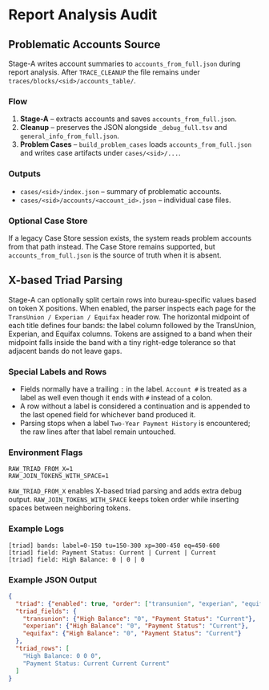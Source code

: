 # Report Analysis Audit

## Problematic Accounts Source

Stage-A writes account summaries to `accounts_from_full.json` during report
analysis. After `TRACE_CLEANUP` the file remains under
`traces/blocks/<sid>/accounts_table/`.

### Flow
1. **Stage-A** – extracts accounts and saves `accounts_from_full.json`.
2. **Cleanup** – preserves the JSON alongside `_debug_full.tsv` and
   `general_info_from_full.json`.
3. **Problem Cases** – `build_problem_cases` loads
   `accounts_from_full.json` and writes case artifacts under
   `cases/<sid>/...`.

### Outputs
- `cases/<sid>/index.json` – summary of problematic accounts.
- `cases/<sid>/accounts/<account_id>.json` – individual case files.

### Optional Case Store
If a legacy Case Store session exists, the system reads problem accounts from
that path instead. The Case Store remains supported, but `accounts_from_full.json`
is the source of truth when it is absent.

## X-based Triad Parsing

Stage-A can optionally split certain rows into bureau-specific values based on
token X positions. When enabled, the parser inspects each page for the
`TransUnion / Experian / Equifax` header row. The horizontal midpoint of each
title defines four bands: the label column followed by the TransUnion, Experian,
and Equifax columns. Tokens are assigned to a band when their midpoint falls
inside the band with a tiny right-edge tolerance so that adjacent bands do not
leave gaps.

### Special Labels and Rows

* Fields normally have a trailing `:` in the label. `Account #` is treated as a
  label as well even though it ends with `#` instead of a colon.
* A row without a label is considered a continuation and is appended to the last
  opened field for whichever band produced it.
* Parsing stops when a label `Two-Year Payment History` is encountered; the raw
  lines after that label remain untouched.

### Environment Flags

```
RAW_TRIAD_FROM_X=1
RAW_JOIN_TOKENS_WITH_SPACE=1
```

`RAW_TRIAD_FROM_X` enables X-based triad parsing and adds extra debug output.
`RAW_JOIN_TOKENS_WITH_SPACE` keeps token order while inserting spaces between
neighboring tokens.

### Example Logs

```
[triad] bands: label=0-150 tu=150-300 xp=300-450 eq=450-600
[triad] field: Payment Status: Current | Current | Current
[triad] field: High Balance: 0 | 0 | 0
```

### Example JSON Output

```json
{
  "triad": {"enabled": true, "order": ["transunion", "experian", "equifax"]},
  "triad_fields": {
    "transunion": {"High Balance": "0", "Payment Status": "Current"},
    "experian": {"High Balance": "0", "Payment Status": "Current"},
    "equifax": {"High Balance": "0", "Payment Status": "Current"}
  },
  "triad_rows": [
    "High Balance: 0 0 0",
    "Payment Status: Current Current Current"
  ]
}
```
